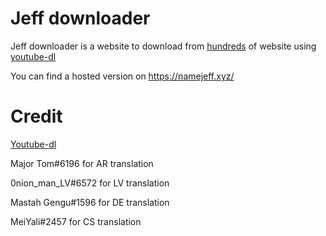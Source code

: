 # Jeff downloader

Jeff downloader is a website to download from [hundreds](https://ytdl-org.github.io/youtube-dl/supportedsites.html) of website using [youtube-dl](https://ytdl-org.github.io/youtube-dl/index.html)

You can find a hosted version on https://namejeff.xyz/

# Credit
[Youtube-dl](https://github.com/ytdl-org/youtube-dl/)

Major Tom#6196 for AR translation

0nion_man_LV#6572 for LV translation

Mastah Gengu#1596 for DE translation

МeiYali#2457 for CS translation